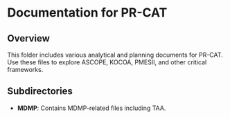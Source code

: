# Documentation for PR-CAT

## Overview
This folder includes various analytical and planning documents for PR-CAT. Use these files to explore ASCOPE, KOCOA, PMESII, and other critical frameworks.

## Subdirectories
- **MDMP**: Contains MDMP-related files including TAA.
